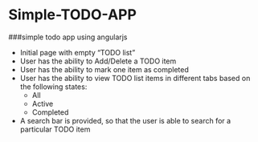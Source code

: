 # Simple-TODO-APP

###simple todo app using angularjs

* Initial page with empty “TODO list”
* User has the ability to Add/Delete a TODO item
* User has the ability to mark one item as completed
* User has the ability to view TODO list items in different tabs based on the following states:
    * All
    * Active
    * Completed
* A search bar is provided, so that the user is able to search for a particular TODO item

